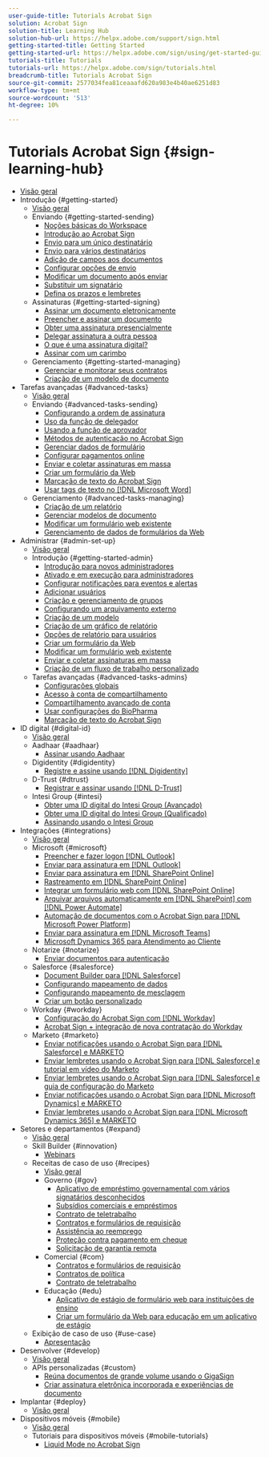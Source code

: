 ```yaml
---
user-guide-title: Tutorials Acrobat Sign
solution: Acrobat Sign
solution-title: Learning Hub
solution-hub-url: https://helpx.adobe.com/support/sign.html
getting-started-title: Getting Started
getting-started-url: https://helpx.adobe.com/sign/using/get-started-guide.html
tutorials-title: Tutorials
tutorials-url: https://helpx.adobe.com/sign/tutorials.html
breadcrumb-title: Tutorials Acrobat Sign
source-git-commit: 2577034fea81ceaaafd620a983e4b40ae6251d83
workflow-type: tm+mt
source-wordcount: '513'
ht-degree: 10%

---
```



# Tutorials Acrobat Sign {#sign-learning-hub}

+ [Visão geral](overview.md)
+ Introdução {#getting-started}
   + [Visão geral](sign-beginner-tutorials/beginner-users-overview.md)
   + Enviando {#getting-started-sending}
      + [Noções básicas do Workspace](sign-beginner-tutorials/quick-tour.md)
      + [Introdução ao Acrobat Sign](sign-beginner-tutorials/new-sender.md)
      + [Envio para um único destinatário](sign-beginner-tutorials/send-to-single-recipient.md)
      + [Envio para vários destinatários](sign-beginner-tutorials/send-to-multiple-recipients.md)
      + [Adição de campos aos documentos](sign-beginner-tutorials/adding-fields.md)
      + [Configurar opções de envio](sign-beginner-tutorials/sending-options.md)
      + [Modificar um documento após enviar](sign-beginner-tutorials/modify-in-flight.md)
      + [Substituir um signatário](sign-beginner-tutorials/replace-signer.md)
      + [Defina os prazos e lembretes](sign-beginner-tutorials/set-deadlines-reminders.md)
   + Assinaturas {#getting-started-signing}
      + [Assinar um documento eletronicamente](sign-beginner-tutorials/electronically-sign-a-document.md)
      + [Preencher e assinar um documento](sign-beginner-tutorials/fill-and-sign.md)
      + [Obter uma assinatura presencialmente](sign-beginner-tutorials/sign-in-person.md)
      + [Delegar assinatura a outra pessoa](sign-beginner-tutorials/delegate-signing.md)
      + [O que é uma assinatura digital?](sign-beginner-tutorials/sign-with-a-digital-signature.md)
      + [Assinar com um carimbo](sign-beginner-tutorials/sign-with-a-stamp.md)
   + Gerenciamento {#getting-started-managing}
      + [Gerenciar e monitorar seus contratos](sign-beginner-tutorials/manage-and-track.md)
      + [Criação de um modelo de documento](https://experienceleague.adobe.com/docs/document-cloud-learn/sign-learning-hub/admin-set-up/getting-started-admin/create-a-template.html)
+ Tarefas avançadas {#advanced-tasks}
   + [Visão geral](sign-advanced-users/advanced-users-overview.md)
   + Enviando {#advanced-tasks-sending}
      + [Configurando a ordem de assinatura](sign-advanced-users/setting-up-routing.md)
      + [Uso da função de delegador](sign-advanced-users/delegate-signature.md)
      + [Usando a função de aprovador](sign-advanced-users/add-an-approver.md)
      + [Métodos de autenticação no Acrobat Sign](sign-advanced-users/authentication-methods.md)
      + [Gerenciar dados de formulário](sign-advanced-users/manage-form-data.md)
      + [Configurar pagamentos online](sign-advanced-users/set-up-online-payments.md)
      + [Enviar e coletar assinaturas em massa](https://experienceleague.adobe.com/docs/document-cloud-learn/sign-learning-hub/admin-set-up/getting-started-admin/megasign.html)
      + [Criar um formulário da Web](https://experienceleague.adobe.com/docs/document-cloud-learn/sign-learning-hub/admin-set-up/getting-started-admin/webform.html)
      + [Marcação de texto do Acrobat Sign](https://experienceleague.adobe.com/docs/document-cloud-learn/sign-learning-hub/admin-set-up/advanced-tasks-admins/adobe-sign-text-tagging.html)
      + [Usar tags de texto no [!DNL Microsoft Word]](sign-advanced-users/text-tagging-word.md)
   + Gerenciamento {#advanced-tasks-managing}
      + [Criação de um relatório](sign-advanced-users/creating-a-report.md)
      + [Gerenciar modelos de documento](sign-advanced-users/edit-a-template.md)
      + [Modificar um formulário web existente](sign-advanced-users/modify-webform.md)
      + [Gerenciamento de dados de formulários da Web](sign-advanced-users/manage-webform-data.md)
+ Administrar {#admin-set-up}
   + [Visão geral](admin/intro-admin-overview.md)
   + Introdução {#getting-started-admin}
      + [Introdução para novos administradores](admin/get-started-admin.md)
      + [Ativado e em execução para administradores](admin/up-and-running-admin.md)
      + [Configurar notificações para eventos e alertas](admin/set-up-shared-events-and-alert.md)
      + [Adicionar usuários](admin/add-users-to-your-account.md)
      + [Criação e gerenciamento de grupos](admin/create-and-manage-groups.md)
      + [Configurando um arquivamento externo](admin/set-up-your-external-archive.md)
      + [Criação de um modelo](sign-advanced-users/create-a-template.md)
      + [Criação de um gráfico de relatório](admin/create-a-report.md)
      + [Opções de relatório para usuários](admin/report-options.md)
      + [Criar um formulário da Web](sign-advanced-users/webform.md)
      + [Modificar um formulário web existente](https://experienceleague.adobe.com/docs/document-cloud-learn/sign-learning-hub/advanced-tasks/advanced-tasks-managing/modify-webform.html)
      + [Enviar e coletar assinaturas em massa](sign-advanced-users/megasign.md)
      + [Criação de um fluxo de trabalho personalizado](admin/building-a-custom-workflow.md)
   + Tarefas avançadas {#advanced-tasks-admins}
      + [Configurações globais](admin/learn-about-global-settings.md)
      + [Acesso à conta de compartilhamento](admin/share-account-access.md)
      + [Compartilhamento avançado de conta](admin/advanced-account-sharing.md)
      + [Usar configurações do BioPharma](admin/use-bio-pharma-settings.md)
      + [Marcação de texto do Acrobat Sign](sign-advanced-users/adobe-sign-text-tagging.md)
+ ID digital {#digital-id}
   + [Visão geral](digitalid/digitalid-overview.md)
   + Aadhaar {#aadhaar}
      + [Assinar usando Aadhaar](digitalid/aadhaar-sign.md)
   + Digidentity {#digidentity}
      + [Registre e assine usando [!DNL Digidentity]](digitalid/digidentity-sign.md)
   + D-Trust {#dtrust}
      + [Registrar e assinar usando [!DNL D-Trust]](digitalid/d-trust.md)
   + Intesi Group {#intesi}
      + [Obter uma ID digital do Intesi Group (Avançado)](digitalid/intesi-advanced.md)
      + [Obter uma ID digital do Intesi Group (Qualificado)](digitalid/intesi-qualified.md)
      + [Assinando usando o Intesi Group](digitalid/intesi-sign.md)
+ Integrações {#integrations}
   + [Visão geral](integrations/integrations-overview.md)
   + Microsoft {#microsoft}
      + [Preencher e fazer logon [!DNL Outlook]](integrations/fill-and-sign-doc-microsoft-outlook.md)
      + [Enviar para assinatura em [!DNL Outlook]](integrations/send-for-signature-with-outlook.md)
      + [Enviar para assinatura em [!DNL SharePoint Online]](integrations/send-for-signature-with-sharepoint-online.md)
      + [Rastreamento em [!DNL SharePoint Online]](integrations/track-an-agreement-with-sharepoint-online.md)
      + [Integrar um formulário web com [!DNL SharePoint Online]](integrations/integrate-web-form-sharepoint-online.md)
      + [Arquivar arquivos automaticamente em [!DNL SharePoint] com [!DNL Power Automate]](integrations/auto-archive-sharepoint-power-automate.md)
      + [Automação de documentos com o Acrobat Sign para [!DNL Microsoft Power Platform]](integrations/documentautomation.md)
      + [Enviar para assinatura em [!DNL Microsoft Teams]](integrations/adobe-sign-teams-mortgage.md)
      + [Microsoft Dynamics 365 para Atendimento ao Cliente](integrations/dynamics-customer-service.md)
   + Notarize {#notarize}
      + [Enviar documentos para autenticação](integrations/send-document-notarize.md)
   + Salesforce {#salesforce}
      + [Document Builder para [!DNL Salesforce]](integrations/create-an-agreement-template.md)
      + [Configurando mapeamento de dados](integrations/set-up-data-mapping.md)
      + [Configurando mapeamento de mesclagem](integrations/set-up-merging-map.md)
      + [Criar um botão personalizado](integrations/create-a-custom-button.md)
   + Workday {#workday}
      + [Configuração do Acrobat Sign com [!DNL Workday]](integrations/workday.md)
      + [Acrobat Sign + integração de nova contratação do Workday](integrations/acrobat-sign-workday-onboarding.md)
   + Marketo {#marketo}
      + [Enviar notificações usando o Acrobat Sign para [!DNL Salesforce] e MARKETO](integrations/marketo-salesforce-sms.md)
      + [Enviar lembretes usando o Acrobat Sign para [!DNL Salesforce] e tutorial em vídeo do Marketo](integrations/marketo-salesforce-reminder-video.md)
      + [Enviar lembretes usando o Acrobat Sign para [!DNL Salesforce] e guia de configuração do Marketo](integrations/marketo-salesforce-reminder.md)
      + [Enviar notificações usando o Acrobat Sign para [!DNL Microsoft Dynamics] e MARKETO](integrations/marketo-dynamics-sms.md)
      + [Enviar lembretes usando o Acrobat Sign para [!DNL Microsoft Dynamics 365] e MARKETO](integrations/marketo-dynamics-reminder.md)
+ Setores e departamentos {#expand}
   + [Visão geral](sign-usecase/expand-inspire-overview.md)
   + Skill Builder {#innovation}
      + [Webinars](sign-usecase/innovation-series.md)
   + Receitas de caso de uso {#recipes}
      + [Visão geral](sign-usecase/recipes.md)
      + Governo {#gov}
         + [Aplicativo de empréstimo governamental com vários signatários desconhecidos](sign-usecase/webform-multiple-signers.md)
         + [Subsídios comerciais e empréstimos](sign-usecase/usecasegovgrants.md)
         + [Contrato de teletrabalho](sign-usecase/usecasegovtelework.md)
         + [Contratos e formulários de requisição](sign-usecase/usecasegovcontracts.md)
         + [Assistência ao reemprego](sign-usecase/usecasegovreemployment.md)
         + [Proteção contra pagamento em cheque](sign-usecase/usecasegovpaycheck.md)
         + [Solicitação de garantia remota](sign-usecase/usecasegovremote.md)
      + Comercial {#com}
         + [Contratos e formulários de requisição](sign-usecase/usecasecomcontracts.md)
         + [Contratos de política](sign-usecase/usecasecompolicy.md)
         + [Contrato de teletrabalho](sign-usecase/usecasecomtelework.md)
      + Educação {#edu}
         + [Aplicativo de estágio de formulário web para instituições de ensino](sign-usecase/usecase-edu-intern.md)
         + [Criar um formulário da Web para educação em um aplicativo de estágio](sign-usecase/usecase-edu-intern-create.md)
   + Exibição de caso de uso {#use-case}
      + [Apresentação](sign-usecase/use-case-showcase.md)
+ Desenvolver {#develop}
   + [Visão geral](develop/develop-overview.md)
   + APIs personalizadas {#custom}
      + [Reúna documentos de grande volume usando o GigaSign](develop/gigasign.md)
      + [Criar assinatura eletrônica incorporada e experiências de documento](develop/embeddedesignature.md)
+ Implantar {#deploy}
   + [Visão geral](deploy-overview.md)
+ Dispositivos móveis {#mobile}
   + [Visão geral](mobile/mobile-overview.md)
   + Tutoriais para dispositivos móveis {#mobile-tutorials}
      + [Liquid Mode no Acrobat Sign](mobile/liquidmode.md)
